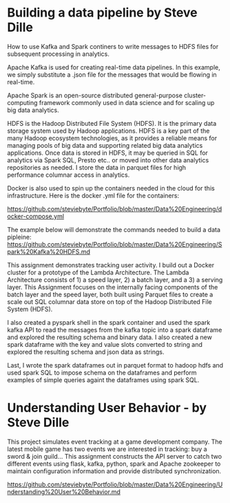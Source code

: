 # Building a data pipeline by Steve Dille  
How to use Kafka and Spark continers to write messages to HDFS files for subsequent processing in analytics.

Apache Kafka is used for creating real-time data pipelines. In this example, we simply substitute a .json file for the messages that would be flowing in real-time.

Apache Spark is an open-source distributed general-purpose cluster-computing framework commonly used in data science and for scaling up big data analytics.

HDFS is the Hadoop Distributed File System (HDFS). It is the primary data storage system used by Hadoop applications. HDFS is a key part of the many Hadoop ecosystem technologies, as it provides a reliable means for managing pools of big data and supporting related big data analytics applications. Once data is stored in HDFS, it may be queried in SQL for analytics via Spark SQL, Presto etc.. or moved into other data analytics repositories as needed. I store the data in parquet files for high performance columnar access in analytics.

Docker is also used to spin up the containers needed in the cloud for this infrastructure.  Here is the docker .yml file for the containers:  

https://github.com/steviebyte/Portfolio/blob/master/Data%20Engineering/docker-compose.yml

The example below will demonstrate the commands needed to build a data pipleine:   
https://github.com/steviebyte/Portfolio/blob/master/Data%20Engineering/Spark%20Kafka%20HDFS.md

This assignment demonstrates tracking user activity. I build out a Docker cluster for a prototype of the Lambda Architecture. The Lambda Architecture consists of 1) a speed layer, 2) a batch layer, and a 3) a serving layer. This Assignment focuses on the internally facing components of the batch layer and the speed layer, both built using Parquet files to create a scale out SQL columnar data store on top of the Hadoop Distributed File System (HDFS).

I also created a pyspark shell in the spark container and used the spark kafka API to read the messages from the kafka topic into a spark dataframe and explored the resulting schema and binary data. I also created a new spark dataframe with the key and value slots converted to string and explored the resulting schema and json data as strings.

Last, I wrote the spark dataframes out in parquet format to hadoop hdfs and used spark SQL to impose schema on the dataframes and perform examples of simple queries againt the dataframes using spark SQL.
      
# Understanding User Behavior - by Steve Dille

This project simulates event tracking at a game development company. The latest mobile game has two events we are interested in tracking:  buy a sword & join guild... This assignment constructs the API server to catch two different events using flask, kafka, python, spark and Apache zookeeper to maintain configuration information and provide distributed synchronization.

https://github.com/steviebyte/Portfolio/blob/master/Data%20Engineering/Understanding%20User%20Behavior.md


